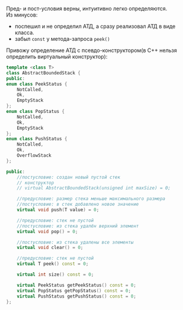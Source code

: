 Пред- и пост-условия верны, интуитивно легко определяются.  
Из минусов: 
- поспешил и не определил АТД, а сразу реализовал АТД в виде класса.
- забыл `const` у метода-запроса `peek()`

Привожу определение АТД с псевдо-конструктором(в С++ нельзя определить виртуальный конструктор):
```cpp
template <class T>
class AbstractBoundedStack {
public:
enum class PeekStatus {
    NotCalled,
    Ok,
    EmptyStack
};
enum class PopStatus {
    NotCalled,
    Ok,
    EmptyStack
};
enum class PushStatus {
    NotCalled,
    Ok,
    OverflowStack
};

public:
    //постусловие: создан новый пустой стек
    // конструктор
    // virtual AbstractBoundedStack(unsigned int maxSize) = 0;

    //предусловие: размер стека меньше максимального размера
    //постусловие: в стек добавлено новое значение
    virtual void push(T value) = 0;

    //предусловие: стек не пустой
    //постусловие: из стека удалён верхний элемент
    virtual void pop() = 0;

    //постусловие: из стека удалены все элементы
    virtual void clear() = 0;

    //предусловие: стек не пустой
    virtual T peek() const = 0;

    virtual int size() const = 0;

    virtual PeekStatus getPeekStatus() const = 0;
    virtual PopStatus getPopStatus() const = 0;
    virtual PushStatus getPushStatus() const = 0;
};
```
